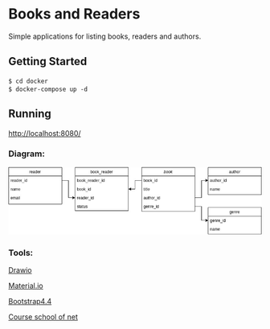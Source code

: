 # Books and Readers

Simple applications for listing books, readers and authors.

## Getting Started

```
$ cd docker
$ docker-compose up -d
```
## Running

[http://localhost:8080/](http://localhost:8080/)

### Diagram:

<center>
    <img src="media/app_book-reader.jpg" alt="Diagram" title="Diagram"/>
</center>

### **Tools**:
[Drawio](https://app.diagrams.net/#G157JO2QcNaJMc8BAl6-zlkWkguNI9cLWu)

[Material.io](https://material.io/resources/icons/?search=creat&icon=add&style=baseline)

[Bootstrap4.4](https://getbootstrap.com/docs/4.4/getting-started/introduction/)

[Course school of net](https://www.schoolofnet.com/curso/php/linguagem-php/php-com-mysql-rev2/)
